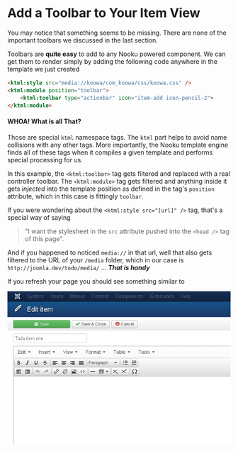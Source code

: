 # Add a Toolbar to Your Item View

You may notice that something seems to be missing. There are none of the important toolbars we discussed in the last section.

Toolbars are **quite easy** to add to any Nooku powered component. We can get them to render simply by adding the following
code anywhere in the template we just created

```html
<ktml:style src="media://koowa/com_koowa/css/koowa.css" />
<ktml:module position="toolbar">
    <ktml:toolbar type="actionbar" icon="item-add icon-pencil-2">
</ktml:module>
```

#### WHOA! What is all That?

Those are special `ktml` namespace tags. The `ktml` part helps to avoid name collisions with any other tags. More importantly,
the Nooku template engine finds all of these tags when it compiles a given template and performs special processing for us.

In this example, the `<ktml:toolbar>` tag gets filtered and replaced with a real controller toolbar. The `<ktml:module>` tag gets filtered and
anything inside it gets *injected* into the template position as defined in the tag's `position` attribute, which in this case is fittingly `toolbar`.

If you were wondering about the `<ktml:style src="[url]" />` tag, that's a special way of saying

>"I want the stylesheet in the `src` attribute pushed into the `<head />` tag of this page".

And if you happened to noticed `media://` in that url, well that also gets filtered to the URL of your `/media`
folder, which in our case is `http://joomla.dev/todo/media/` ... _**That is handy**_

If you refresh your page you should see something similar to

![Todos Item With Toolbar](/resources/images/todotutorial/todo-form-with-toolbar.png)

